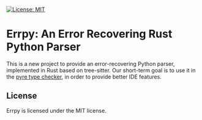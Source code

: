 [![License: MIT](https://img.shields.io/badge/License-MIT-yellow.svg)](https://opensource.org/licenses/MIT)

# Errpy: An Error Recovering Rust Python Parser

This is a new project to provide an error-recovering Python parser, implemented
in Rust based on tree-sitter. Our short-term goal is to use it in the [pyre
type checker](https://github.com/facebook/pyre-check), in order to provide
better IDE features.

## License

Errpy is licensed under the MIT license.
